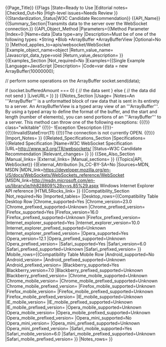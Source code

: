 {{Page_Title}}
{{Flags
|State=Ready to Use
|Editorial notes=
|Checked_Out=No
|High-level issues=Needs Review
}}
{{Standardization_Status|W3C Candidate Recommendation}}
{{API_Name}}
{{Summary_Section|Transmits data to the server over the WebSocket connection.}}
{{API_Object_Method
|Parameters={{Method Parameter
|Index=0
|Name=data
|Data type=any
|Description=Must be of one of the following types:
*String
*Blob
*ArrayBuffer
*ArrayBufferView
|Optional=No
}}
|Method_applies_to=apis/websocket/WebSocket
|Example_object_name=object
|Return_value_name=
|Javascript_data_type=void
|Return_value_description=
}}
{{Examples_Section
|Not_required=No
|Examples={{Single Example
|Language=JavaScript
|Description=
|Code=var data = new ArrayBuffer(10000000);

// perform some operations on the ArrayBuffer
socket.send(data);

if (socket.bufferedAmount === 0) {
  // the data sent
}
else {
  // the data did not send
}
|LiveURL=
}}
}}
{{Notes_Section
|Usage=
|Notes=An '''ArrayBuffer''' is a unformatted block of raw data that is sent in its entirety to a server. An ArrayBufferView is a typed array view of an '''ArrayBuffer'''. By using a typed array to define the format of the buffer, and the start and length (number of elements), you can send portions of an '''ArrayBuffer''' to a server.
This method can throw one of the following exceptions:
{{{!}} class="wikitable"
{{!}}-
!Exception
!Description
{{!}}-
{{!}}InvalidStateError(11)
{{!}}The connection is not currently OPEN.
{{!}}}
|Import_Notes=
}}
{{Related_Specifications_Section
|Specifications={{Related Specification
|Name=W3C WebSocket Specification
|URL=http://www.w3.org/TR/websockets/
|Status=W3C Candidate Recommendation
|Relevant_changes=
}}
}}
{{See_Also_Section
|Manual_links=
|External_links=
|Manual_sections=
}}
{{Topics|API, WebSocket}}
{{External_Attribution
|Is_CC-BY-SA=No
|Sources=MDN, MSDN
|MDN_link=https://developer.mozilla.org/en-US/docs/WebSockets/WebSockets_reference/WebSocket
|MSDN_link=http://msdn.microsoft.com/en-us/library/ie/hh828809%28v=vs.85%29.aspx Windows Internet Explorer API reference
|HTML5Rocks_link=
}}
{{Compatibility_Section
|Not_required=No
|Imported_tables=
|Desktop_rows={{Compatibility Table Desktop Row
|Chrome_supported=Yes
|Chrome_version=23.0
|Chrome_prefixed_supported=Unknown
|Chrome_prefixed_version=
|Firefox_supported=Yes
|Firefox_version=16.0
|Firefox_prefixed_supported=Unknown
|Firefox_prefixed_version=
|Internet_explorer_supported=Yes
|Internet_explorer_version=10.0
|Internet_explorer_prefixed_supported=Unknown
|Internet_explorer_prefixed_version=
|Opera_supported=Yes
|Opera_version=12.1
|Opera_prefixed_supported=Unknown
|Opera_prefixed_version=
|Safari_supported=Yes
|Safari_version=6.0
|Safari_prefixed_supported=Unknown
|Safari_prefixed_version=
}}
|Mobile_rows={{Compatibility Table Mobile Row
|Android_supported=No
|Android_version=
|Android_prefixed_supported=Unknown
|Android_prefixed_version=
|Blackberry_supported=Yes
|Blackberry_version=7.0
|Blackberry_prefixed_supported=Unknown
|Blackberry_prefixed_version=
|Chrome_mobile_supported=Unknown
|Chrome_mobile_version=
|Chrome_mobile_prefixed_supported=Unknown
|Chrome_mobile_prefixed_version=
|Firefox_mobile_supported=Unknown
|Firefox_mobile_version=
|Firefox_mobile_prefixed_supported=Unknown
|Firefox_mobile_prefixed_version=
|IE_mobile_supported=Unknown
|IE_mobile_version=
|IE_mobile_prefixed_supported=Unknown
|IE_mobile_prefixed_version=
|Opera_mobile_supported=Unknown
|Opera_mobile_version=
|Opera_mobile_prefixed_supported=Unknown
|Opera_mobile_prefixed_version=
|Opera_mini_supported=No
|Opera_mini_version=
|Opera_mini_prefixed_supported=Unknown
|Opera_mini_prefixed_version=
|Safari_mobile_supported=Yes
|Safari_mobile_version=6.0
|Safari_mobile_prefixed_supported=Unknown
|Safari_mobile_prefixed_version=
}}
|Notes_rows=
}}